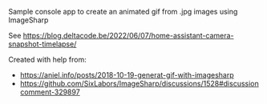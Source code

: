 Sample console app to create an animated gif from .jpg images using ImageSharp

See https://blog.deltacode.be/2022/06/07/home-assistant-camera-snapshot-timelapse/

Created with help from:
- https://aniel.info/posts/2018-10-19-generat-gif-with-imagesharp
- https://github.com/SixLabors/ImageSharp/discussions/1528#discussioncomment-329897